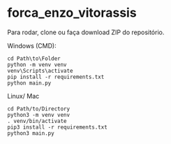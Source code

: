 # forca_enzo_vitorassis

Para rodar, clone ou faça download ZIP do repositório.

Windows (CMD):
```
cd Path\to\Folder
python -m venv venv
venv\Scripts\activate
pip install -r requirements.txt
python main.py
```

Linux/ Mac
```
cd Path/to/Directory
python3 -m venv venv
. venv/bin/activate
pip3 install -r requirements.txt
python3 main.py
```
